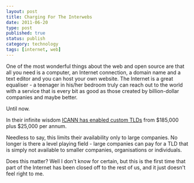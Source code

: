 ```yaml
--- 
layout: post 
title: Charging For The Interwebs
date: 2011-06-20
type: post 
published: true 
status: publish
category: technology
tags: [internet, web]
---
```


One of the most wonderful things about the web and open source are that
all you need is a computer, an Internet connection, a domain name and a
text editor and you can host your own website. The Internet is a great
equaliser - a teenager in his/her bedroom truly can reach out to the
world with a service that is every bit as good as those created by
billion-dollar companies and maybe better.

Until now.

<!--more-->

In their infinite wisdom 
[ICANN has enabled custom TLDs](http://www.theregister.co.uk/2011/06/20/icann_expands_gtlds/ "ICANN opens the domain floodgates")
from $185,000 plus $25,000 per annum.

Needless to say, this limits their availability only to large companies.
No longer is there a level playing field - large companies can pay for a
TLD that is simply not available to smaller companies, organisations or
individuals.

Does this matter? Well I don't know for certain, but this is the first
time that part of the Internet has been closed off to the rest of us,
and it just doesn't feel right to me.

